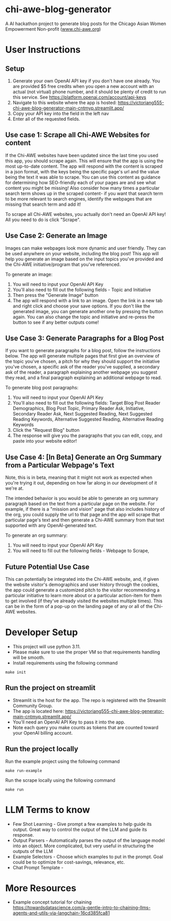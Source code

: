# chi-awe-blog-generator
A AI hackathon project to generate blog posts for the Chicago Asian Women Empowerment Non-profit (www.chi-awe.org)

# User Instructions
## Setup
1. Generate your own OpenAI API key if you don't have one already. You are provided $5 free credits when you open a new account with an actual (not virtual) phone number, and it should be plenty of credit to run this service. See https://platform.openai.com/account/api-keys 
2. Navigate to this website where the app is hosted: https://victoriang555-chi-awe-blog-generator-main-cntmyp.streamlit.app/
3. Copy your API key into the field in the left nav
4. Enter all of the requested fields.

## Use case 1: Scrape all Chi-AWE Websites for content
If the Chi-AWE websites have been updated since the last time you used this app, you should scrape again. This will ensure that the app is using the most up-to-date content. The app will respond with the content is scraped in a json format, with the keys being the specific page's url and the value being the text it was able to scrape. You can use this content as guidance for determining how SEO-friendly each of your pages are and see what content you might be missing! Also consider how many times a particular search term shows up in the scraped content- if you want that search term to be more relevant to search engines, identify the webpages that are missing that search term and add it! 

To scrape all Chi-AWE websites, you actually don't need an OpenAI API key! All you need to do is click "Scrape".

## Use Case 2: Generate an Image
Images can make webpages look more dynamic and user friendly. They can be used anywhere on your website, including the blog post! This app will help you generate an image based on the input topics you've provided and the Chi-AWE initiative/program that you've referenced. 

To generate an image:
1. You will need to input your OpenAI API Key
2. You'll also need to fill out the following fields - Topic and Initiative
3. Then press the "Generate Image" button
4. The app will respond with a link to an image. Open the link in a new tab and right click and choose your save options. If you don't like the generated image, you can generate another one by pressing the button again. You can also change the topic and initiative and re-press the button to see if any better outputs come!

## Use Case 3: Generate Paragraphs for a Blog Post
If you want to generate paragraphs for a blog post, follow the instructions below. The app will generate multiple pages that first give an overview of the topic you've chosen, a pitch for why they should support the initiative you've chosen, a specific ask of the reader you've supplied, a secondary ask of the reader, a paragraph explaining another webpage you suggest they read, and a final paragraph explaining an additional webpage to read.  

To generate blog post paragraphs:
1. You will need to input your OpenAI API Key
2. You'll also need to fill out the following fields: Target Blog Post Reader Demographics, Blog Post Topic, Primary Reader Ask, Initiative, Secondary Reader Ask, Next Suggested Reading, Next Suggested Reading Keywords, Alternative Suggested Reading, Alternative Reading Keywords
3. Click the "Request Blog" button
4. The response will give you the paragraphs that you can edit, copy, and paste into your website editor! 

## Use Case 4: [In Beta] Generate an Org Summary from a Particular Webpage's Text
Note, this is in beta, meaning that it might not work as expected when you're trying it out, depending on how far along in our development of it we're at. 

The intended behavior is you would be able to generate an org summary paragraph based on the text from a particular page on the website. For example, if there is a "mission and vision" page that also includes history of the org, you could supply the url to that page and the app will scrape that particular page's text and then generate a Chi-AWE summary from that text supported with any OpenAI-generated text.

To generate an org summary:
1. You will need to input your OpenAI API Key
2. You will need to fill out the following fields - Webpage to Scrape, 

## Future Potential Use Case
This can potentially be integrated into the Chi-AWE website, and, if given the website visitor's demographics and user history through the cookies, the app could generate a customized pitch to the visitor recommending a particular initiative to learn more about or a particular action-item for them to get involved (if they've already visited the websites multiple times). This can be in the form of a pop-up on the landing page of any or all of the Chi-AWE websites.

# Developer Setup
- This project will use python 3.11. 
- Please make sure to use the proper VM so that requirements handling will be smooth.
- Install requirements using the following command
```
make init
```

## Run the project on streamlit
- Streamlit is the host for the app. The repo is registered with the Streamlit Community Group. 
- The app is located here: https://victoriang555-chi-awe-blog-generator-main-cntmyp.streamlit.app/
- You'll need an OpenAI API Key to pass it into the app.
- Note each query you make counts as tokens that are counted toward your OpenAI billing account.

## Run the project locally
Run the example project using the following command
```
make run-example
```

Run the scrape locally using the following command
```
make run
```

# LLM Terms to know
- Few Shot Learning - Give prompt a few examples to help guide its output. Great way to control the output of the LLM and guide its response.
- Output Parsers - Automatically parses the output of the language model into an object. More complicated, but very useful in structuring the outputs of the LLM
- Example Selectors - Choose which examples to put in the prompt. Goal could be to optimize for cost-savings, relevance, etc.
- Chat Prompt Template - 

# More Resources
- Example concept tutorial for chaining https://towardsdatascience.com/a-gentle-intro-to-chaining-llms-agents-and-utils-via-langchain-16cd385fca81